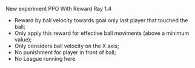 New experiment PPO With Reward Ray 1.4

- Reward by ball velocity towards goal only last player that touched the ball;
- Only apply this reward for effective ball moviments (above a minimum value);
- Only considers ball velocity on the X axis;
- No punishment for player in front of ball;
- No League running here